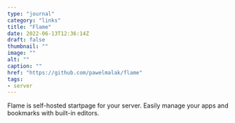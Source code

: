 ```yaml
---
type: "journal"
category: "links"
title: "Flame"
date: 2022-06-13T12:36:14Z
draft: false
thumbnail: ""
image: ""
alt: ""
caption: ""
href: "https://github.com/pawelmalak/flame"
tags:
- server
---
```


Flame is self-hosted startpage for your server. Easily manage your apps and bookmarks with built-in editors.
